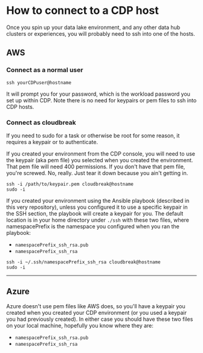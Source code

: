 # How to connect to a CDP host

Once you spin up your data lake environment, and any other data hub clusters or experiences, you will probably need to ssh into one of the hosts.  


## AWS

### Connect as a normal user

```
ssh yourCDPuser@hostname
```
It will prompt you for your password, which is the workload password you set up within CDP.  Note there is no need for keypairs or pem files to ssh into CDP hosts.

### Connect as cloudbreak

If you need to sudo for a task or otherwise be root for some reason, it requires a keypair or to authenticate.   

If you created your environment from the CDP console, you will need to use the keypair (aka pem file) you selected when you created the environment.  That pem file will need 400 permissions.  If you don't have that pem file, you're screwed.  No, really.  Just tear it down because you ain't getting in.
```
ssh -i /path/to/keypair.pem cloudbreak@hostname
sudo -i
```

If you created your environment using the Ansible playbook (described in this very repository), unless you configured it to use a specific keypair in the SSH section, the playbook will create a keypair for you.   The default location is in your home directory under `./ssh` with these two files, where namespacePrefix is the namespace you configured when you ran the playbook:
* `namespacePrefix_ssh_rsa.pub`
* `namespacePrefix_ssh_rsa`

```
ssh -i ~/.ssh/namespacePrefix_ssh_rsa cloudbreak@hostname
sudo -i
```

---

## Azure

Azure doesn't use pem files like AWS does, so you'll have a keypair you created when you created your CDP environment (or you used a keypair you had previously created).   In either case you should have these two files on your local machine, hopefully you know where they are:

* `namespacePrefix_ssh_rsa.pub`
* `namespacePrefix_ssh_rsa`

